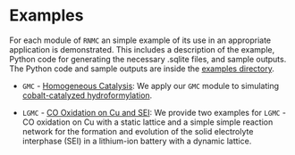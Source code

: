 # Examples
For each module of `RNMC` an simple example of its use in an appropriate application is demonstrated. This includes a description of the example, Python code for generating the necessary .sqlite files, and sample outputs. The Python code and sample outputs are inside the <a href="{{ site.github.repository_url }}"> examples directory</a>.

- `GMC` - [Homogeneous Catalysis](./GMC_exp.md): We apply our `GMC` module to simulating [cobalt-catalyzed hydroformylation](./https://pubs.rsc.org/en/content/articlehtml/2017/sc/c7sc03628k).

- `LGMC` - [CO Oxidation on Cu and SEI](./LGMC_exp.md): We provide two examples for `LGMC` - CO oxidation on Cu with a static lattice and a simple simple reaction network for the formation and evolution of the solid electrolyte interphase (SEI) in a lithium-ion battery with a dynamic lattice.